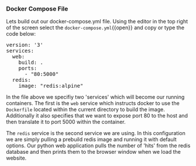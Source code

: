 ### Docker Compose File

Lets build out our docker-compose.yml file. Using the editor in the top right of the screen select the `docker-compose.yml`{{open}} and copy or type the code below:

<pre class="file" data-filename="docker-compose.yml" data-target="replace">
version: '3'
services:
  web:
    build: .
    ports:
      - "80:5000"
  redis:
    image: "redis:alpine"
</pre>

In the file above we specifiy two 'services' which will become our running containers. The first is the `web` service which instructs docker to use the `Dockerfile` located within the current directory to build the image. Additionally it also specifies that we want to expose port 80 to the host and then translate it to port 5000 within the container.

The `redis` service is the second service we are using. In this configuration we are simply pulling a prebuild redis image and running it with default options. Our python web application pulls the number of 'hits' from the redis database and then prints them to the browser window when we load the website.